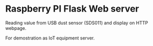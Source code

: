 # Raspberry PI Flask Web server

Reading value from USB dust sensor (SDS011) and display on HTTP webpage.

For demostration as IoT equipment server.